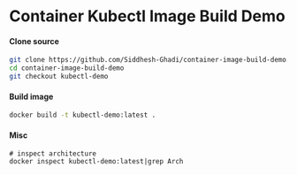 # Container Kubectl Image Build Demo

#### Clone source

```bash
git clone https://github.com/Siddhesh-Ghadi/container-image-build-demo.git
cd container-image-build-demo
git checkout kubectl-demo
```

#### Build image

```bash 
docker build -t kubectl-demo:latest .
```

#### Misc

```
# inspect architecture
docker inspect kubectl-demo:latest|grep Arch
```
